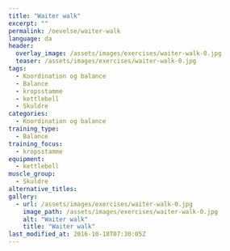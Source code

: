 ```yaml
---
title: "Waiter walk"
excerpt: ""
permalink: /oevelse/waiter-walk
language: da
header:
  overlay_image: /assets/images/exercises/waiter-walk-0.jpg
  teaser: /assets/images/exercises/waiter-walk-0.jpg
tags:
  - Koordination og balance
  - Balance
  - kropsstamme
  - kettlebell
  - Skuldre
categories:
  - Koordination og balance
training_type: 
  - Balance
training_focus: 
  - kropsstamme
equipment:
  - kettlebell
muscle_group:
  - Skuldre
alternative_titles:
gallery:
  - url: /assets/images/exercises/waiter-walk-0.jpg
    image_path: /assets/images/exercises/waiter-walk-0.jpg
    alt: "Waiter walk"
    title: "Waiter walk"
last_modified_at: 2016-10-18T07:30:05Z
---
```



